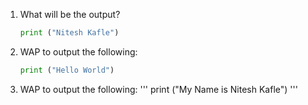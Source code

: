 1. What will be the output?
   ```python
   print ("Nitesh Kafle")
   ```
1. WAP to output the following:
   ```python
   print ("Hello World")
   ```
1. WAP to output the following:
   '''
   print ("My Name is Nitesh Kafle")
   '''
